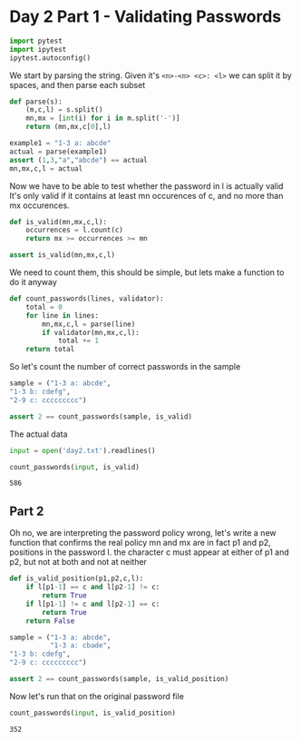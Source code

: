 # Day 2 Part 1 - Validating Passwords


```python
import pytest
import ipytest
ipytest.autoconfig()
```

We start by parsing the string.  Given it's `<n>-<n> <c>: <l>` we can split it by spaces, and then parse each subset


```python
def parse(s):
    (m,c,l) = s.split()
    mn,mx = [int(i) for i in m.split('-')]
    return (mn,mx,c[0],l)
```


```python
example1 = "1-3 a: abcde"
actual = parse(example1)
assert (1,3,"a","abcde") == actual
mn,mx,c,l = actual
```

Now we have to be able to test whether the password in l is actually valid
It's only valid if it contains at least mn occurences of c, and no more than mx occurences.


```python
def is_valid(mn,mx,c,l):
    occurrences = l.count(c)
    return mx >= occurrences >= mn
```


```python
assert is_valid(mn,mx,c,l)
```

We need to count them, this should be simple, but lets make a function to do it anyway


```python
def count_passwords(lines, validator):
    total = 0
    for line in lines:
        mn,mx,c,l = parse(line)
        if validator(mn,mx,c,l):
            total += 1
    return total
```

So let's count the number of correct passwords in the sample


```python
sample = ("1-3 a: abcde",
"1-3 b: cdefg",
"2-9 c: ccccccccc")

assert 2 == count_passwords(sample, is_valid)
```

The actual data


```python
input = open('day2.txt').readlines()
```


```python
count_passwords(input, is_valid)
```




    586



## Part 2

Oh no, we are interpreting the password policy wrong, let's write a new function that confirms the real policy
mn and mx are in fact p1 and p2, positions in the password l.  the character c must appear at either of p1 and p2, but not at both and not at neither


```python
def is_valid_position(p1,p2,c,l):
    if l[p1-1] == c and l[p2-1] != c:
        return True
    if l[p1-1] != c and l[p2-1] == c:
        return True
    return False
```


```python
sample = ("1-3 a: abcde",
          "1-3 a: cbade",
"1-3 b: cdefg",
"2-9 c: ccccccccc")

assert 2 == count_passwords(sample, is_valid_position)
```

Now let's run that on the original password file


```python
count_passwords(input, is_valid_position)
```




    352


